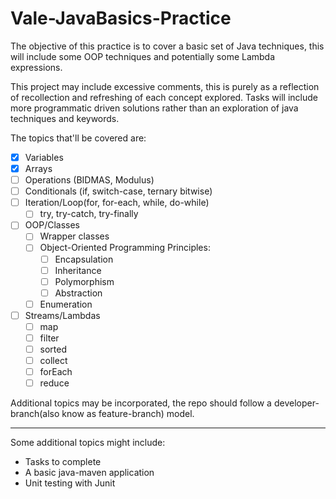 # Vale-JavaBasics-Practice

The objective of this practice is to cover a basic set of Java techniques, this will include some OOP techniques and potentially some Lambda expressions.

This project may include excessive comments, this is purely as a reflection of recollection and refreshing of
each concept explored. Tasks will include more programmatic driven solutions rather than an exploration of
java techniques and keywords.

The topics that'll be covered are:
- [X] Variables
- [X] Arrays
- [ ] Operations (BIDMAS, Modulus)
- [ ] Conditionals (if, switch-case, ternary bitwise)
- [ ] Iteration/Loop(for, for-each, while, do-while)
	- [ ] try, try-catch, try-finally
- [ ] OOP/Classes
  - [ ] Wrapper classes
  - [ ] Object-Oriented Programming Principles:
     - [ ] Encapsulation
     - [ ] Inheritance
     - [ ] Polymorphism
     - [ ] Abstraction
   - [ ] Enumeration
- [ ] Streams/Lambdas
  - [ ] map
  - [ ] filter
  - [ ] sorted
  - [ ] collect
  - [ ] forEach
  - [ ] reduce

Additional topics may be incorporated, the repo should follow a developer-branch(also know as feature-branch)
   model.
   
---

Some additional topics might include:
- Tasks to complete
- A basic java-maven application
- Unit testing with Junit
